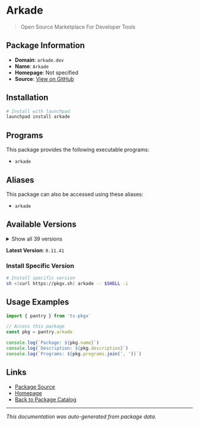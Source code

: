 # Arkade

> Open Source Marketplace For Developer Tools

## Package Information

- **Domain**: `arkade.dev`
- **Name**: `Arkade`
- **Homepage**: Not specified
- **Source**: [View on GitHub](https://github.com/pkgxdev/pantry/tree/main/projects/arkade.dev/package.yml)

## Installation

```bash
# Install with launchpad
launchpad install arkade
```

## Programs

This package provides the following executable programs:

- `arkade`

## Aliases

This package can also be accessed using these aliases:

- `arkade`

## Available Versions

<details>
<summary>Show all 39 versions</summary>

- `0.11.41`, `0.11.40`, `0.11.39`, `0.11.38`, `0.11.37`
- `0.11.36`, `0.11.35`, `0.11.34`, `0.11.33`, `0.11.32`
- `0.11.31`, `0.11.30`, `0.11.29`, `0.11.28`, `0.11.27`
- `0.11.26`, `0.11.25`, `0.11.24`, `0.11.23`, `0.11.22`
- `0.11.21`, `0.11.20`, `0.11.19`, `0.11.16`, `0.11.15`
- `0.11.14`, `0.11.13`, `0.11.12`, `0.11.11`, `0.11.10`
- `0.11.9`, `0.11.6`, `0.11.5`, `0.11.4`, `0.11.2`
- `0.11.1`, `0.11.0`, `0.10.23`, `0.10.22`

</details>

**Latest Version**: `0.11.41`

### Install Specific Version

```bash
# Install specific version
sh <(curl https://pkgx.sh) arkade -- $SHELL -i
```

## Usage Examples

```typescript
import { pantry } from 'ts-pkgx'

// Access this package
const pkg = pantry.arkade

console.log(`Package: ${pkg.name}`)
console.log(`Description: ${pkg.description}`)
console.log(`Programs: ${pkg.programs.join(', ')}`)
```

## Links

- [Package Source](https://github.com/pkgxdev/pantry/tree/main/projects/arkade.dev/package.yml)
- [Homepage](#)
- [Back to Package Catalog](../../package-catalog.md)

---

*This documentation was auto-generated from package data.*
